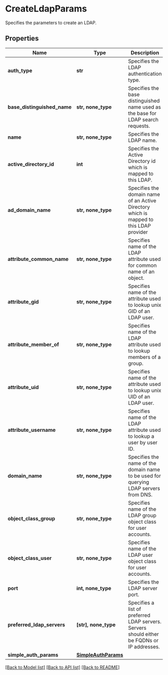 # CreateLdapParams

Specifies the parameters to create an LDAP.

## Properties
Name | Type | Description | Notes
------------ | ------------- | ------------- | -------------
**auth_type** | **str** | Specifies the LDAP authentication type. | 
**base_distinguished_name** | **str, none_type** | Specifies the base distinguished name used as the base for LDAP search requests. | 
**name** | **str, none_type** | Specifies the LDAP name. | 
**active_directory_id** | **int** | Specifies the Active Directory id which is mapped to this LDAP. | [optional] 
**ad_domain_name** | **str, none_type** | Specifies the domain name of an Active Directory which is mapped to this LDAP provider | [optional] 
**attribute_common_name** | **str, none_type** | Specifies name of the LDAP attribute used for common name of an object. | [optional] 
**attribute_gid** | **str, none_type** | Specifies name of the attribute used to lookup unix GID of an LDAP user. | [optional] 
**attribute_member_of** | **str, none_type** | Specifies name of the LDAP attribute used to lookup members of a group. | [optional] 
**attribute_uid** | **str, none_type** | Specifies name of the attribute used to lookup unix UID of an LDAP user. | [optional] 
**attribute_username** | **str, none_type** | Specifies name of the LDAP attribute used to lookup a user by user ID. | [optional] 
**domain_name** | **str, none_type** | Specifies the name of the domain name to be used for querying LDAP servers from DNS. | [optional] 
**object_class_group** | **str, none_type** | Specifies name of the LDAP group object class for user accounts. | [optional] 
**object_class_user** | **str, none_type** | Specifies name of the LDAP user object class for user accounts. | [optional] 
**port** | **int, none_type** | Specifies the LDAP server port. | [optional] 
**preferred_ldap_servers** | **[str], none_type** | Specifies a list of preferred LDAP servers. Servers should either be FQDNs or IP addresses. | [optional] 
**simple_auth_params** | [**SimpleAuthParams**](SimpleAuthParams.md) |  | [optional] 

[[Back to Model list]](../README.md#documentation-for-models) [[Back to API list]](../README.md#documentation-for-api-endpoints) [[Back to README]](../README.md)


